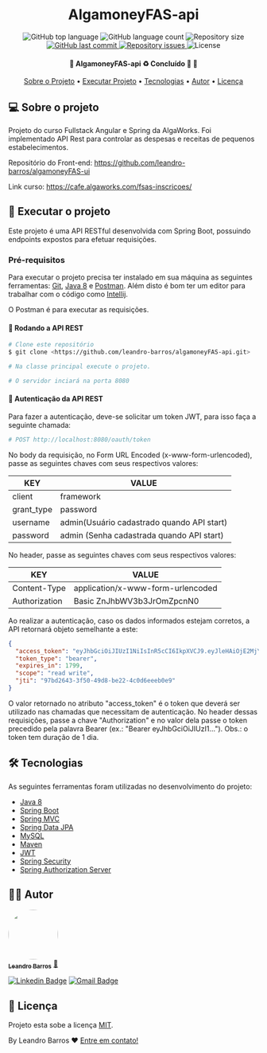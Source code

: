 <h1 style="text-align: center; font-weight: bold;">AlgamoneyFAS-api</h1>

<p align="center">
  <img alt="GitHub top language" src="https://img.shields.io/github/languages/top/leandro-barros/algamoneyFAS-api.svg">

  <img alt="GitHub language count" src="https://img.shields.io/github/languages/count/leandro-barros/algamoneyFAS-api.svg">

  <img alt="Repository size" src="https://img.shields.io/github/repo-size/leandro-barros/algamoneyFAS-api.svg">
  
  <a href="https://github.com/leandro-barros/algamoneyFAS-api/commits/master">
    <img alt="GitHub last commit" src="https://img.shields.io/github/last-commit/leandro-barros/algamoneyFAS-api.svg">
  </a>

  <a href="https://github.com/leandro-barros/algamoneyFAS-api/issues">
    <img alt="Repository issues" src="https://img.shields.io/github/issues/leandro-barros/algamoneyFAS-api.svg">
  </a>

  <img alt="License" src="https://img.shields.io/badge/license-MIT-brightgreen">
</p>


<h4 align="center"> 
	🚧  AlgamoneyFAS-api ♻️ Concluído 🚀 🚧
</h4>

<p align="center">
 <a href="#-sobre-o-projeto">Sobre o Projeto</a> •
 <a href="#-executar-o-projeto">Executar Projeto</a> • 
 <a href="#-tecnologias">Tecnologias</a> • 
 <a href="#-autor">Autor</a> • 
 <a href="#-licença">Licença</a>
</p>

## 💻 Sobre o projeto

Projeto do curso Fullstack Angular e Spring da AlgaWorks. Foi implementado API Rest para controlar as despesas e receitas de pequenos estabelecimentos.

Repositório do Front-end: https://github.com/leandro-barros/algamoneyFAS-ui

Link curso: https://cafe.algaworks.com/fsas-inscricoes/

## 🚀 Executar o projeto

Este projeto é uma API RESTful desenvolvida com Spring Boot, possuindo endpoints expostos para efetuar requisições.

### Pré-requisitos

Para executar o projeto precisa ter instalado em sua máquina as seguintes ferramentas:
[Git](https://git-scm.com), [Java 8](https://aws.amazon.com/pt/corretto/?filtered-posts.sort-by=item.additionalFields.createdDate&filtered-posts.sort-order=desc) e [Postman](https://www.postman.com/). 
Além disto é bom ter um editor para trabalhar com o código como [Intellij](https://www.jetbrains.com/pt-br/idea/).

O Postman é para executar as requisições.

#### 🧭 Rodando a API REST

```bash
# Clone este repositório
$ git clone <https://github.com/leandro-barros/algamoneyFAS-api.git>

# Na classe principal execute o projeto.

# O servidor inciará na porta 8080

```

#### 🧭 Autenticação da API REST

Para fazer a autenticação, deve-se solicitar um token JWT, para isso faça a seguinte chamada:

```bash
# POST http://localhost:8080/oauth/token

```

No body da requisição, no Form URL Encoded (x-www-form-urlencoded), passe as seguintes chaves com seus respectivos valores:

| KEY        | VALUE     |
|------------|-----------|
| client     | framework |
| grant_type | password  |
| username   | admin(Usuário cadastrado quando API start)     | 
| password   | admin (Senha cadastrada quando API start)     | 

No header, passe as seguintes chaves com seus respectivos valores:

| KEY           | VALUE                             |
|---------------|-----------------------------------|
| Content-Type  | application/x-www-form-urlencoded |
| Authorization | Basic ZnJhbWV3b3JrOmZpcnN0        |

Ao realizar a autenticação, caso os dados informados estejam corretos, a API retornará objeto semelhante a este:

```json
{
  "access_token": "eyJhbGciOiJIUzI1NiIsInR5cCI6IkpXVCJ9.eyJleHAiOjE2MjY5MDc5OTksInVzZXJfbmFtZSI6InRlc3RlMSIsImp0aSI6Ijk3YmQyNjQzLTNmNTAtNDlkOC1iZTIyLTRjMGQ2ZWVlYjBlOSIsImNsaWVudF9pZCI6ImZyYW1ld29yayIsInNjb3BlIjpbInJlYWQiLCJ3cml0ZSJdfQ.GftyR8_mc-dYyFCdxdfn_ex0Z7nIEolnS6D1gttaCUQ",
  "token_type": "bearer",
  "expires_in": 1799,
  "scope": "read write",
  "jti": "97bd2643-3f50-49d8-be22-4c0d6eeeb0e9"
}
```

O valor retornado no atributo "access_token" é o token que deverá ser utilizado nas chamadas que necessitam de autenticação. No header dessas requisições, passe a chave "Authorization" e no valor dela passe o token precedido pela palavra Bearer (ex.: "Bearer eyJhbGciOiJIUzI1..."). Obs.: o token tem duração de 1 dia.

## 🛠 Tecnologias

As seguintes ferramentas foram utilizadas no desenvolvimento do projeto:

- [Java 8](https://aws.amazon.com/pt/corretto/?filtered-posts.sort-by=item.additionalFields.createdDate&filtered-posts.sort-order=desc)
- [Spring Boot](https://spring.io/projects/spring-boot)
- [Spring MVC](https://docs.spring.io/spring-framework/docs/current/reference/html/web.html)
- [Spring Data JPA](https://spring.io/projects/spring-data-jpa)
- [MySQL](https://www.mysql.com/downloads/)
- [Maven](https://maven.apache.org/)
- [JWT](https://jwt.io/)
- [Spring Security](https://spring.io/projects/spring-security)
- [Spring Authorization Server](https://spring.io/projects/spring-authorization-server)

## 👨‍💻 Autor

<a href="https://www.linkedin.com/in/leandroebarros/">
   <img style="border-radius: 50%;" src="https://avatars.githubusercontent.com/u/13985064?v=4" width="100px;" alt=""/>
  <br />
  <sub><b>Leandro Barros</b></sub></a> <a href="https://www.linkedin.com/in/leandroebarros/" title="leandro">🚀
</a>

[![Linkedin Badge](https://img.shields.io/badge/-Leandro-blue?style=flat-square&logo=Linkedin&logoColor=white&link=https://www.linkedin.com/in/leandroebarros/)](https://www.linkedin.com/in/leandroebarros/) 
[![Gmail Badge](https://img.shields.io/badge/-leandroedbarros@gmail.com-c14438?style=flat-square&logo=Gmail&logoColor=white&link=mailto:leandroedbarros@gmail.com)](leandroedbarros@gmail.com)

## 📝 Licença

Projeto esta sobe a licença [MIT](./LICENSE).

By Leandro Barros ❤️  [Entre em contato!](https://www.linkedin.com/in/leandroebarros/)
